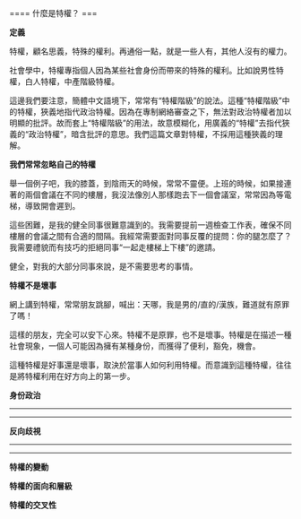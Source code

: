 ==== 什麼是特權？ ===

**定義**

特權，顧名思義，特殊的權利。再通俗一點，就是一些人有，其他人沒有的權力。

社會學中，特權專指個人因為某些社會身份而帶來的特殊的權利。比如說男性特權，白人特權，中產階級特權。

這邊我們要注意，簡體中文語境下，常常有“特權階級”的說法。這種“特權階級”中的特權，狹義地指代政治特權。因為在專制網絡審查之下，無法對政治特權者加以明顯的批評。故而套上“特權階級”的用法，故意模糊化，用廣義的“特權”去指代狹義的“政治特權”，暗含批評的意思。我們這篇文章對特權，不採用這種狹義的理解。

**我們常常****忽略****自己的特權**

舉一個例子吧，我的膝蓋，到陰雨天的時候，常常不靈便。上班的時候，如果接連著的兩個會議在不同的樓層，我沒法像別人那樣跑去下一個會議室，常常因為等電梯，導致開會遲到。

這些困難，是我的健全同事很難意識到的。我需要提前一週檢查工作表，確保不同樓層的會議之間有合適的間隔。我經常需要面對同事反覆的提問：你的腿怎麼了？我需要禮貌而有技巧的拒絕同事“一起走樓梯上下樓”的邀請。

健全，對我的大部分同事來說，是不需要思考的事情。

**特權不是壞事**

網上講到特權，常常朋友跳腳，喊出：天哪，我是男的/直的/漢族，難道就有原罪了嗎！

這樣的朋友，完全可以安下心來。特權不是原罪，也不是壞事。特權是在描述一種社會現象，一個人可能因為擁有某種身份，而獲得了便利，豁免，機會。

這種特權是好事還是壞事，取決於當事人如何利用特權。而意識到這種特權，往往是將特權利用在好方向上的第一步。

**身份政治**

****

****

**反向歧視**

****

****

**特權的變動**

**特權的面向和層級**

**特權的交叉性**
